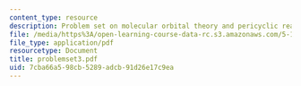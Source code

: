 ```yaml
---
content_type: resource
description: Problem set on molecular orbital theory and pericyclic reactions.
file: /media/https%3A/open-learning-course-data-rc.s3.amazonaws.com/5-13-organic-chemistry-ii-fall-2003/7cba66a598cb5289adcb91d26e17c9ea_problemset3.pdf
file_type: application/pdf
resourcetype: Document
title: problemset3.pdf
uid: 7cba66a5-98cb-5289-adcb-91d26e17c9ea
---
```

